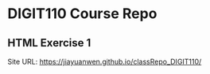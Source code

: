 # DIGIT110 Course Repo
## HTML Exercise 1

Site URL: https://jiayuanwen.github.io/classRepo_DIGIT110/
